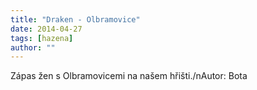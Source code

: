 ```yaml
---
title: "Draken - Olbramovice"
date: 2014-04-27
tags: [hazena]
author: ""
---
```


Zápas žen s Olbramovicemi na našem hřišti./nAutor: Bota

